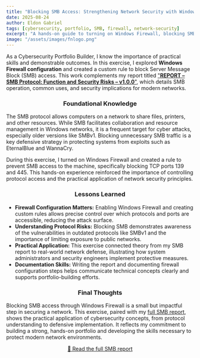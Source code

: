 ```yaml
---
title: "Blocking SMB Access: Strengthening Network Security with Windows Firewall"
date: 2025-08-24
author: Eldon Gabriel
tags: [cybersecurity, portfolio, SMB, firewall, network-security]
excerpt: "A hands-on guide to turning on Windows Firewall, blocking SMB traffic, and understanding protocol security risks."
image: "/assets/images/fnlogo.png"
---
```


<p>As a Cybersecurity Portfolio Builder, I know the importance of practical skills and demonstrable outcomes. In this exercise, I explored <strong>Windows Firewall configuration</strong> and created a custom rule to block Server Message Block (SMB) access. This work complements my report titled <a href="https://github.com/EldonGabriel/eldongabriel.github.io/blob/main/assets/reports/REPORT%20%E2%80%93%20SMB%20Protocol_%20Function%20and%20Security%20Risks%20%E2%80%93%20v1.0.0.pdf" target="_blank" rel="noopener noreferrer">"<strong>REPORT – SMB Protocol: Function and Security Risks – v1.0.0</strong>"</a>, which details SMB operation, common uses, and security implications for modern networks.</p>

<center><h3>Foundational Knowledge</h3></center>
<p>The SMB protocol allows computers on a network to share files, printers, and other resources. While SMB facilitates collaboration and resource management in Windows networks, it is a frequent target for cyber attacks, especially older versions like SMBv1. Blocking unnecessary SMB traffic is a key defensive strategy in protecting systems from exploits such as EternalBlue and WannaCry.</p>
<p>During this exercise, I turned on Windows Firewall and created a rule to prevent SMB access to the machine, specifically blocking TCP ports 139 and 445. This hands-on experience reinforced the importance of controlling protocol access and the practical application of network security principles.</p>

<center><h3>Lessons Learned</h3></center>
<ul>
  <li><strong>Firewall Configuration Matters:</strong> Enabling Windows Firewall and creating custom rules allows precise control over which protocols and ports are accessible, reducing the attack surface.</li>
  <li><strong>Understanding Protocol Risks:</strong> Blocking SMB demonstrates awareness of the vulnerabilities in outdated protocols like SMBv1 and the importance of limiting exposure to public networks.</li>
  <li><strong>Practical Application:</strong> This exercise connected theory from my SMB report to real-world network defense, illustrating how system administrators and security engineers implement protective measures.</li>
  <li><strong>Documentation Skills:</strong> Writing the report and documenting firewall configuration steps helps communicate technical concepts clearly and supports portfolio-building efforts.</li>
</ul>

<center><h3>Final Thoughts</h3></center>
<p>Blocking SMB access through Windows Firewall is a small but impactful step in securing a network. This exercise, paired with my <a href="https://github.com/EldonGabriel/eldongabriel.github.io/blob/main/assets/reports/REPORT%20%E2%80%93%20SMB%20Protocol_%20Function%20and%20Security%20Risks%20%E2%80%93%20v1.0.0.pdf" target="_blank" rel="noopener noreferrer">full SMB report</a>, shows the practical application of cybersecurity concepts, from protocol understanding to defensive implementation. It reflects my commitment to building a strong, hands-on portfolio and developing the skills necessary to protect modern network environments.</p>

<center><p><a href="https://github.com/EldonGabriel/eldongabriel.github.io/blob/main/assets/reports/REPORT%20%E2%80%93%20SMB%20Protocol%20Function%20and%20Security%20Risks%20%E2%80%93%20v1.0.0.pdf" target="_blank" rel="noopener noreferrer">📄 Read the full SMB report</a></p></center>
